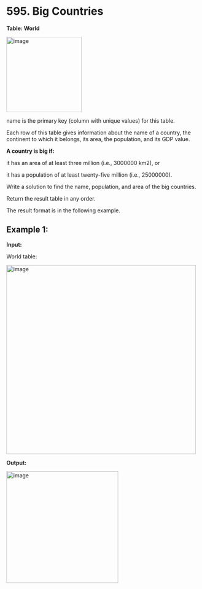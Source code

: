 # 595. Big Countries

**Table: World**

<img width="196" alt="image" src="https://github.com/user-attachments/assets/b031bbd4-8513-48da-a34f-2186a0806d7d" />

name is the primary key (column with unique values) for this table.

Each row of this table gives information about the name of a country, the continent to which it belongs, its area, the population, and its GDP value.
 
**A country is big if:**

it has an area of at least three million (i.e., 3000000 km2), or

it has a population of at least twenty-five million (i.e., 25000000).

Write a solution to find the name, population, and area of the big countries.

Return the result table in any order.

The result format is in the following example.

 

## Example 1:

**Input:**

World table:

<img width="493" alt="image" src="https://github.com/user-attachments/assets/1df67cbf-cd56-48cd-9263-b69e05d718b6" />

**Output:**

<img width="291" alt="image" src="https://github.com/user-attachments/assets/72fc52f0-57d3-4ad5-b70c-4795dae1c4cb" />
